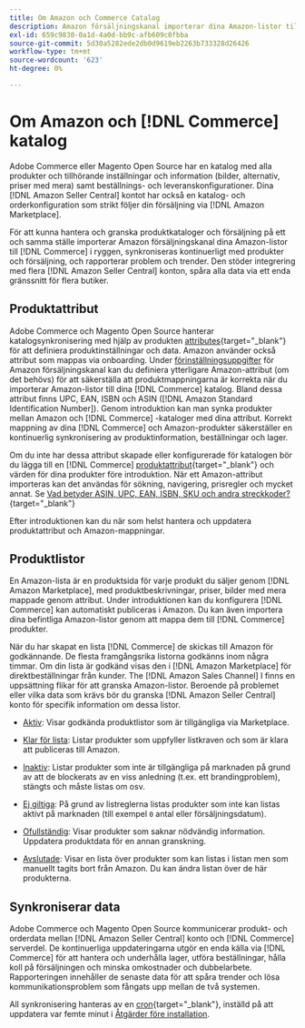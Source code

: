 ```yaml
---
title: Om Amazon och Commerce Catalog
description: Amazon försäljningskanal importerar dina Amazon-listor till din Commerce-server och synkroniserar dem kontinuerligt med produkter och försäljning.
exl-id: 659c9830-0a1d-4a0d-bb9c-afb609c0fbba
source-git-commit: 5d30a5282ede2db0d9619eb2263b733328d26426
workflow-type: tm+mt
source-wordcount: '623'
ht-degree: 0%

---
```


# Om Amazon och [!DNL Commerce] katalog

Adobe Commerce eller Magento Open Source har en katalog med alla produkter och tillhörande inställningar och information (bilder, alternativ, priser med mera) samt beställnings- och leveranskonfigurationer. Dina [!DNL Amazon Seller Central] kontot har också en katalog- och orderkonfiguration som strikt följer din försäljning via [!DNL Amazon Marketplace].

För att kunna hantera och granska produktkataloger och försäljning på ett och samma ställe importerar Amazon försäljningskanal dina Amazon-listor till [!DNL Commerce] i ryggen, synkroniseras kontinuerligt med produkter och försäljning, och rapporterar problem och trender. Den stöder integrering med flera [!DNL Amazon Seller Central] konton, spåra alla data via ett enda gränssnitt för flera butiker.

## Produktattribut

Adobe Commerce och Magento Open Source hanterar katalogsynkronisering med hjälp av produkten [attributes](https://docs.magento.com/user-guide/catalog/product-attributes.html){target=&quot;_blank&quot;} för att definiera produktinställningar och data. Amazon använder också attribut som mappas via onboarding. Under [förinställningsuppgifter](./amazon-pre-setup-tasks.md) för Amazon försäljningskanal kan du definiera ytterligare Amazon-attribut (om det behövs) för att säkerställa att produktmappningarna är korrekta när du importerar Amazon-listor till dina [!DNL Commerce] katalog. Bland dessa attribut finns UPC, EAN, ISBN och ASIN ([!DNL Amazon Standard Identification Number]). Genom introduktion kan man synka produkter mellan Amazon och [!DNL Commerce] -kataloger med dina attribut. Korrekt mappning av dina [!DNL Commerce] och Amazon-produkter säkerställer en kontinuerlig synkronisering av produktinformation, beställningar och lager.

Om du inte har dessa attribut skapade eller konfigurerade för katalogen bör du lägga till en [!DNL Commerce] [produktattribut](https://docs.magento.com/user-guide/catalog/product-attributes.html){target=&quot;_blank&quot;} och värden för dina produkter före introduktion. När ett Amazon-attribut importeras kan det användas för sökning, navigering, prisregler och mycket annat. Se [Vad betyder ASIN, UPC, EAN, ISBN, SKU och andra streckkoder?](https://sellerskills.com/multi-channel-operations/what-asin-upc-ean-isbn-sku-and-other-barcodes-mean/#what-is-isbn-number){target=&quot;_blank&quot;}

Efter introduktionen kan du när som helst hantera och uppdatera produktattribut och Amazon-mappningar.

## Produktlistor

En Amazon-lista är en produktsida för varje produkt du säljer genom [!DNL Amazon Marketplace], med produktbeskrivningar, priser, bilder med mera mappade genom attribut. Under introduktionen kan du konfigurera [!DNL Commerce] kan automatiskt publiceras i Amazon. Du kan även importera dina befintliga Amazon-listor genom att mappa dem till [!DNL Commerce] produkter.

När du har skapat en lista [!DNL Commerce] de skickas till Amazon för godkännande. De flesta framgångsrika listorna godkänns inom några timmar. Om din lista är godkänd visas den i [!DNL Amazon Marketplace] för direktbeställningar från kunder. The [!DNL Amazon Sales Channel] I finns en uppsättning flikar för att granska Amazon-listor. Beroende på problemet eller vilka data som krävs bör du granska [!DNL Amazon Seller Central] konto för specifik information om dessa listor.

- [Aktiv](./active-listings.md): Visar godkända produktlistor som är tillgängliga via Marketplace.

- [Klar för lista](./ready-to-list.md): Listar produkter som uppfyller listkraven och som är klara att publiceras till Amazon.

- [Inaktiv](./inactive-listings.md): Listar produkter som inte är tillgängliga på marknaden på grund av att de blockerats av en viss anledning (t.ex. ett brandingproblem), stängts och måste listas om osv.

- [Ej giltiga](./ineligible-listings.md): På grund av listreglerna listas produkter som inte kan listas aktivt på marknaden (till exempel `0` antal eller försäljningsdatum).

- [Ofullständig](./incomplete-listings.md): Visar produkter som saknar nödvändig information. Uppdatera produktdata för en annan granskning.

- [Avslutade](./ended-listings.md): Visar en lista över produkter som kan listas i listan men som manuellt tagits bort från Amazon. Du kan ändra listan över de här produkterna.

## Synkroniserar data

Adobe Commerce och Magento Open Source kommunicerar produkt- och orderdata mellan [!DNL Amazon Seller Central] konto och [!DNL Commerce] serverdel. De kontinuerliga uppdateringarna utgör en enda källa via [!DNL Commerce] för att hantera och underhålla lager, utföra beställningar, hålla koll på försäljningen och minska omkostnader och dubbelarbete. Rapporteringen innehåller de senaste data för att spåra trender och lösa kommunikationsproblem som fångats upp mellan de två systemen.

All synkronisering hanteras av en [cron](https://docs.magento.com/user-guide/system/cron.html){target=&quot;_blank&quot;}, inställd på att uppdatera var femte minut i [Åtgärder före installation](./amazon-pre-setup-tasks.md).
